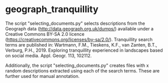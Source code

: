 # geograph_tranquillity

The script "selecting_documents.py" selects descriptions from the Geograph data (http://data.geograph.org.uk/dumps/) available 
under a Creative Commons BY-SA 2.0 licence (https://creativecommons.org/licenses/by-sa/2.0/).
Tranquillity search terms are published in:
Wartmann, F.M., Tieskens, K.F., van Zanten, B.T., Verburg, P.H., 2019. 
Exploring tranquillity experienced in landscapes based on social media. Appl. Geogr. 113, 102112.

Additionally, the script "selecting_documents.py" creates files with x random descriptions extracted using each of the search terms.
These are further used for manual annotation.
